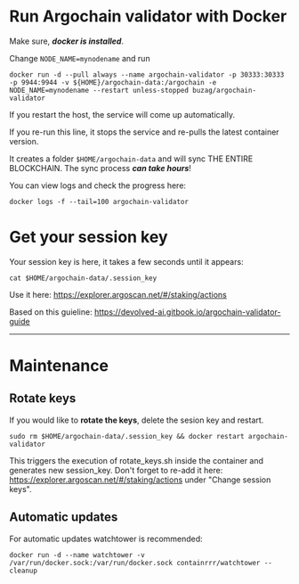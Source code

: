 # Run Argochain validator with Docker

Make sure, ***docker is installed***.

Change `NODE_NAME=mynodename` and run

```
docker run -d --pull always --name argochain-validator -p 30333:30333 -p 9944:9944 -v ${HOME}/argochain-data:/argochain -e NODE_NAME=mynodename --restart unless-stopped buzag/argochain-validator
```

If you restart the host, the service will come up automatically.

If you re-run this line, it stops the service and re-pulls the latest container version.

It creates a folder `$HOME/argochain-data` and will sync THE ENTIRE BLOCKCHAIN. The sync process ***can take hours***!

You can view logs and check the progress here:

```
docker logs -f --tail=100 argochain-validator
```

# Get your session key
Your session key is here, it takes a few seconds until it appears:

```
cat $HOME/argochain-data/.session_key
```

Use it here: https://explorer.argoscan.net/#/staking/actions

Based on this guieline: https://devolved-ai.gitbook.io/argochain-validator-guide 

---

# Maintenance
## Rotate keys
If you would like to **rotate the keys**, delete the sesion key and restart.

```
sudo rm $HOME/argochain-data/.session_key && docker restart argochain-validator
```

This triggers the execution of rotate_keys.sh inside the container and generates new session_key. Don't forget to re-add it here: https://explorer.argoscan.net/#/staking/actions under "Change session keys".

## Automatic updates
For automatic updates watchtower is recommended:

```
docker run -d --name watchtower -v /var/run/docker.sock:/var/run/docker.sock containrrr/watchtower --cleanup
```